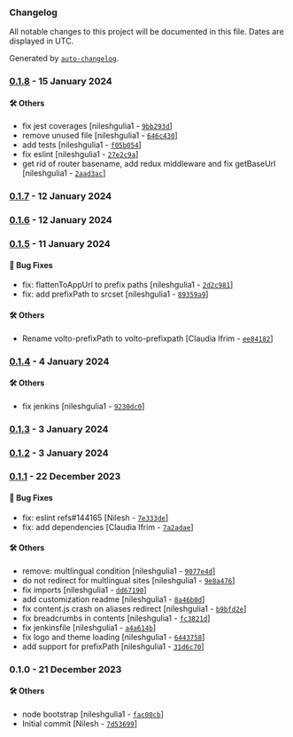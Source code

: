 ### Changelog

All notable changes to this project will be documented in this file. Dates are displayed in UTC.

Generated by [`auto-changelog`](https://github.com/CookPete/auto-changelog).

### [0.1.8](https://github.com/eea/volto-prefixpath/compare/0.1.7...0.1.8) - 15 January 2024

#### :hammer_and_wrench: Others

- fix jest coverages [nileshgulia1 - [`9bb293d`](https://github.com/eea/volto-prefixpath/commit/9bb293d592f7b75625b2c4b6c75eae0fc50aa53f)]
- remove unused file [nileshgulia1 - [`646c430`](https://github.com/eea/volto-prefixpath/commit/646c430a445937e440d66f320abee9d7c263fc03)]
- add tests [nileshgulia1 - [`f05b054`](https://github.com/eea/volto-prefixpath/commit/f05b0548f5b724bbd32f9c47e96edcae4db94f4a)]
- fix eslint [nileshgulia1 - [`27e2c9a`](https://github.com/eea/volto-prefixpath/commit/27e2c9a8cf7de9ca5b98a9b1c8dcbc04a6780802)]
- get rid of router basename, add redux middleware and fix getBaseUrl [nileshgulia1 - [`2aad3ac`](https://github.com/eea/volto-prefixpath/commit/2aad3acb2cbc2aa440980871840cffe928636e51)]
### [0.1.7](https://github.com/eea/volto-prefixpath/compare/0.1.6...0.1.7) - 12 January 2024

### [0.1.6](https://github.com/eea/volto-prefixpath/compare/0.1.5...0.1.6) - 12 January 2024

### [0.1.5](https://github.com/eea/volto-prefixpath/compare/0.1.4...0.1.5) - 11 January 2024

#### :bug: Bug Fixes

- fix: flattenToAppUrl to prefix paths [nileshgulia1 - [`2d2c981`](https://github.com/eea/volto-prefixpath/commit/2d2c9811975c4a8baecd6b165c3b405b8659b2ee)]
- fix: add prefixPath to srcset [nileshgulia1 - [`89359a9`](https://github.com/eea/volto-prefixpath/commit/89359a90095827ef2843507981d0e103385f7e62)]

#### :hammer_and_wrench: Others

- Rename volto-prefixPath to volto-prefixpath [Claudia Ifrim - [`ee84182`](https://github.com/eea/volto-prefixpath/commit/ee84182205d65c624b224bc4a7879fa5bcd2c878)]
### [0.1.4](https://github.com/eea/volto-prefixpath/compare/0.1.3...0.1.4) - 4 January 2024

#### :hammer_and_wrench: Others

- fix jenkins [nileshgulia1 - [`9230dc0`](https://github.com/eea/volto-prefixpath/commit/9230dc05dea6a58e293639164ec0e565a8823e37)]
### [0.1.3](https://github.com/eea/volto-prefixpath/compare/0.1.2...0.1.3) - 3 January 2024

### [0.1.2](https://github.com/eea/volto-prefixpath/compare/0.1.1...0.1.2) - 3 January 2024

### [0.1.1](https://github.com/eea/volto-prefixpath/compare/0.1.0...0.1.1) - 22 December 2023

#### :bug: Bug Fixes

- fix: eslint refs#144165 [Nilesh - [`7e333de`](https://github.com/eea/volto-prefixpath/commit/7e333dea3522b17a24e56eb7dc938735482a59ba)]
- fix: add dependencies [Claudia Ifrim - [`7a2adae`](https://github.com/eea/volto-prefixpath/commit/7a2adaef6b5777f68f4b7ed7b4069d75ed1ed38e)]

#### :hammer_and_wrench: Others

- remove: multlingual condition [nileshgulia1 - [`9077e4d`](https://github.com/eea/volto-prefixpath/commit/9077e4d3995d750a96ff3740f21e7236d5baa899)]
- do not redirect for multlingual sites [nileshgulia1 - [`9e8a476`](https://github.com/eea/volto-prefixpath/commit/9e8a47620889f1f592a8d6dc69363c859290d041)]
- fix imports [nileshgulia1 - [`dd67190`](https://github.com/eea/volto-prefixpath/commit/dd67190f29ad4125be38548ff43808e75f83a02d)]
- add customization readme [nileshgulia1 - [`8a46b0d`](https://github.com/eea/volto-prefixpath/commit/8a46b0d9d2551f28353468cac71cb9ff9d70dd4f)]
- fix content.js crash on aliases redirect [nileshgulia1 - [`b9bfd2e`](https://github.com/eea/volto-prefixpath/commit/b9bfd2e53ccee22a6cddf4871dd1f53ef83b7be5)]
- fix breadcrumbs in contents [nileshgulia1 - [`fc3821d`](https://github.com/eea/volto-prefixpath/commit/fc3821d3e964757b437dc15b2106f0864bbf909e)]
- fix jenkinsfile [nileshgulia1 - [`a4a614b`](https://github.com/eea/volto-prefixpath/commit/a4a614b9c55ff3c080eb3fd2099283922f8a429f)]
- fix logo and theme loading [nileshgulia1 - [`6443758`](https://github.com/eea/volto-prefixpath/commit/64437581f9f428305365021e460fffaed4bc765f)]
- add support for prefixPath [nileshgulia1 - [`31d6c70`](https://github.com/eea/volto-prefixpath/commit/31d6c70cf64540b06bb0cab06b984af04053b96d)]
### 0.1.0 - 21 December 2023

#### :hammer_and_wrench: Others

- node bootstrap [nileshgulia1 - [`fac00cb`](https://github.com/eea/volto-prefixpath/commit/fac00cb92b44ea1333eef645ce17d120376a936e)]
- Initial commit [Nilesh - [`7d53699`](https://github.com/eea/volto-prefixpath/commit/7d536995c000c9aa315e700e0231e5b4df76c8f2)]
